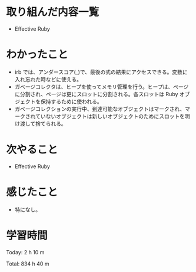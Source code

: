 # 取り組んだ内容一覧
- Effective Ruby

# わかったこと
- irb では、アンダースコア(_)で、最後の式の結果にアクセスできる。変数に入れ忘れた時などに使える。
- ガベージコレクタは、ヒープを使ってメモリ管理を行う。ヒープは、ページに分割され、ページは更にスロットに分割される。各スロットは Ruby オブジェクトを保持するために使われる。
- ガベージコレクションの実行中、到達可能なオブジェクトはマークされ、マークされていないオブジェクトは新しいオブジェクトのためにスロットを明け渡して捨てられる。

# 次やること
- Effective Ruby

# 感じたこと
- 特になし。

# 学習時間
Today: 2 h 10 m

Total: 834 h 40 m
